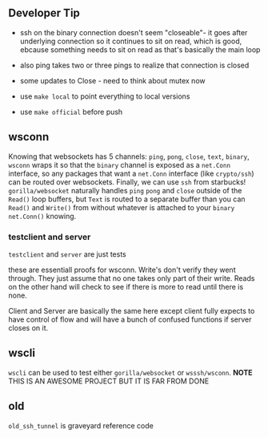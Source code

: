 ## Developer Tip


* ssh on the binary connection doesn't seem "closeable"- it goes after underlying connection
so it continues to sit on read, which is good, ebcause something needs to sit on read as that's
basically the main loop
* also ping takes two or three pings to realize that connection is closed

* some updates to Close - need to think about mutex now
* use `make local` to point everything to local versions
* use `make official` before push

## wsconn

Knowing that websockets has 5 channels: `ping`, `pong`, `close`, `text`, `binary`,
`wsconn` wraps it so that the `binary` channel is exposed as a `net.Conn` interface,
so any packages that want a `net.Conn` interface (like `crypto/ssh`) can be routed over websockets.
Finally, we can use `ssh` from starbucks! `gorilla/websocket` naturally handles `ping` `pong` and `close` outside
of the `Read()` loop buffers, but `Text` is routed to a separate buffer than you can `Read()` and `Write()` from without
whatever is attached to your `binary net.Conn()` knowing.


### testclient and server

`testclient` and `server` are just tests

these are essentiall proofs for wsconn. Write's don't verify they went through. They just assume that no one takes only part of their write. Reads on the other hand will check to see if there is more to read until there is none.

Client and Server are basically the same here except client fully expects to have control of flow and will have a bunch of confused functions if server closes on it.

## wscli

`wscli` can be used to test either `gorilla/websocket` or `wsssh/wsconn`. **NOTE** THIS IS AN AWESOME PROJECT BUT IT IS FAR FROM DONE

## old

`old_ssh_tunnel` is graveyard reference code


